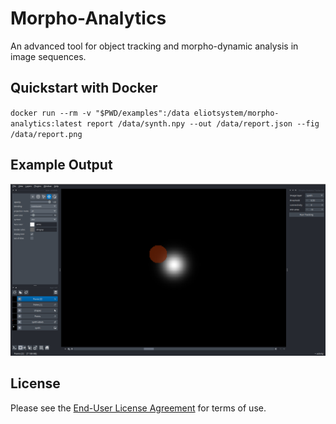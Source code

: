# Morpho-Analytics
An advanced tool for object tracking and morpho-dynamic analysis in image sequences.
## Quickstart with Docker
`docker run --rm -v "$PWD/examples":/data eliotsystem/morpho-analytics:latest report /data/synth.npy --out /data/report.json --fig /data/report.png`
## Example Output
![Napari Plugin View](docs/images/morpho_report.png)
## License
Please see the [End-User License Agreement](./EULA.md) for terms of use.
